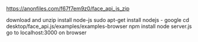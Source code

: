 https://anonfiles.com/f67f7em9z0/face_api_js_zip

download and unzip
install node-js
sudo apt-get install nodejs - google
cd desktop/face_api.js/examples/examples-browser
npm install
node server.js
go to localhost:3000 on browser
